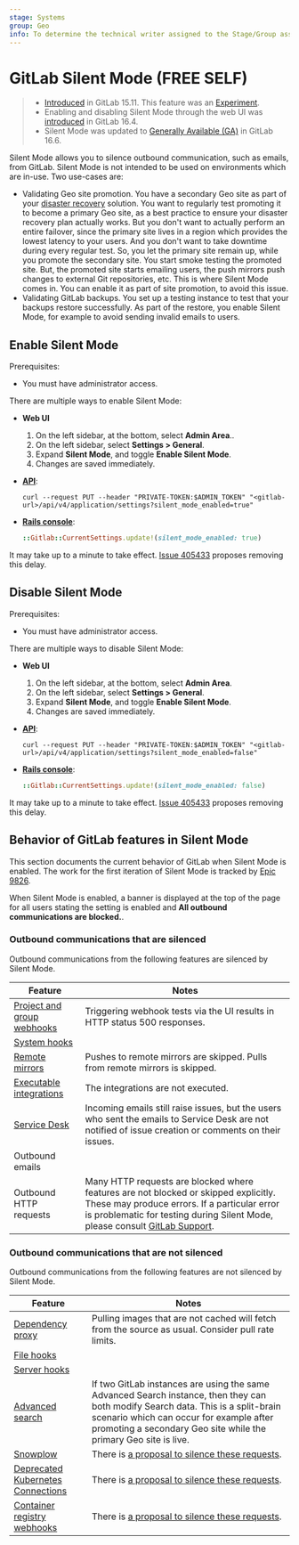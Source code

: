 ```yaml
---
stage: Systems
group: Geo
info: To determine the technical writer assigned to the Stage/Group associated with this page, see https://handbook.gitlab.com/handbook/product/ux/technical-writing/#assignments
---
```


# GitLab Silent Mode **(FREE SELF)**

> - [Introduced](https://gitlab.com/groups/gitlab-org/-/epics/9826) in GitLab 15.11. This feature was an [Experiment](../../policy/experiment-beta-support.md#experiment).
> - Enabling and disabling Silent Mode through the web UI was [introduced](https://gitlab.com/gitlab-org/gitlab/-/merge_requests/131090) in GitLab 16.4.
> - Silent Mode was updated to [Generally Available (GA)](../../policy/experiment-beta-support.md#generally-available-ga) in GitLab 16.6.

Silent Mode allows you to silence outbound communication, such as emails, from GitLab. Silent Mode is not intended to be used on environments which are in-use. Two use-cases are:

- Validating Geo site promotion. You have a secondary Geo site as part of your [disaster recovery](../geo/disaster_recovery/index.md) solution. You want to regularly test promoting it to become a primary Geo site, as a best practice to ensure your disaster recovery plan actually works. But you don't want to actually perform an entire failover, since the primary site lives in a region which provides the lowest latency to your users. And you don't want to take downtime during every regular test. So, you let the primary site remain up, while you promote the secondary site. You start smoke testing the promoted site. But, the promoted site starts emailing users, the push mirrors push changes to external Git repositories, etc. This is where Silent Mode comes in. You can enable it as part of site promotion, to avoid this issue.
- Validating GitLab backups. You set up a testing instance to test that your backups restore successfully. As part of the restore, you enable Silent Mode, for example to avoid sending invalid emails to users.

## Enable Silent Mode

Prerequisites:

- You must have administrator access.

There are multiple ways to enable Silent Mode:

- **Web UI**

  1. On the left sidebar, at the bottom, select **Admin Area**..
  1. On the left sidebar, select **Settings > General**.
  1. Expand **Silent Mode**, and toggle **Enable Silent Mode**.
  1. Changes are saved immediately.

- [**API**](../../api/settings.md):

  ```shell
  curl --request PUT --header "PRIVATE-TOKEN:$ADMIN_TOKEN" "<gitlab-url>/api/v4/application/settings?silent_mode_enabled=true"
  ```

- [**Rails console**](../operations/rails_console.md#starting-a-rails-console-session):

  ```ruby
  ::Gitlab::CurrentSettings.update!(silent_mode_enabled: true)
  ```

It may take up to a minute to take effect. [Issue 405433](https://gitlab.com/gitlab-org/gitlab/-/issues/405433) proposes removing this delay.

## Disable Silent Mode

Prerequisites:

- You must have administrator access.

There are multiple ways to disable Silent Mode:

- **Web UI**

  1. On the left sidebar, at the bottom, select **Admin Area**.
  1. On the left sidebar, select **Settings > General**.
  1. Expand **Silent Mode**, and toggle **Enable Silent Mode**.
  1. Changes are saved immediately.

- [**API**](../../api/settings.md):

  ```shell
  curl --request PUT --header "PRIVATE-TOKEN:$ADMIN_TOKEN" "<gitlab-url>/api/v4/application/settings?silent_mode_enabled=false"
  ```

- [**Rails console**](../operations/rails_console.md#starting-a-rails-console-session):

  ```ruby
  ::Gitlab::CurrentSettings.update!(silent_mode_enabled: false)
  ```

It may take up to a minute to take effect. [Issue 405433](https://gitlab.com/gitlab-org/gitlab/-/issues/405433) proposes removing this delay.

## Behavior of GitLab features in Silent Mode

This section documents the current behavior of GitLab when Silent Mode is enabled. The work for the first iteration of Silent Mode is tracked by [Epic 9826](https://gitlab.com/groups/gitlab-org/-/epics/9826).

When Silent Mode is enabled, a banner is displayed at the top of the page for all users stating the setting is enabled and **All outbound communications are blocked.**.

### Outbound communications that are silenced

Outbound communications from the following features are silenced by Silent Mode.

| Feature                                                                   | Notes                                                                                                                                                                                                                                                   |
| ------------------------------------------------------------------------- | ------------------------------------------------------------------------------------------------------------------------------------------------------------------------------------------------------------------------------------------------------- |
| [Project and group webhooks](../../user/project/integrations/webhooks.md) | Triggering webhook tests via the UI results in HTTP status 500 responses.                                                                                                                                                                               |
| [System hooks](../system_hooks.md)                                        |                                                                                                                                                                                                                                                         |
| [Remote mirrors](../../user/project/repository/mirror/index.md)           | Pushes to remote mirrors are skipped. Pulls from remote mirrors is skipped.                                                                                                                                                                             |
| [Executable integrations](../../user/project/integrations/index.md)       | The integrations are not executed.                                                                                                                                                                                                                      |
| [Service Desk](../../user/project/service_desk/index.md)                  | Incoming emails still raise issues, but the users who sent the emails to Service Desk are not notified of issue creation or comments on their issues.                                                                                                   |
| Outbound emails                                                           |                                                                                                                                                                                                                                                         |
| Outbound HTTP requests                                                    | Many HTTP requests are blocked where features are not blocked or skipped explicitly. These may produce errors. If a particular error is problematic for testing during Silent Mode, please consult [GitLab Support](https://about.gitlab.com/support/). |

### Outbound communications that are not silenced

Outbound communications from the following features are not silenced by Silent Mode.

| Feature                                                                                                     | Notes                                                                                                                                                                                                                                           |
| ----------------------------------------------------------------------------------------------------------- | ----------------------------------------------------------------------------------------------------------------------------------------------------------------------------------------------------------------------------------------------- |
| [Dependency proxy](../packages/dependency_proxy.md)                                                         | Pulling images that are not cached will fetch from the source as usual. Consider pull rate limits.                                                                                                                                              |
| [File hooks](../file_hooks.md)                                                                              |                                                                                                                                                                                                                                                 |
| [Server hooks](../server_hooks.md)                                                                          |                                                                                                                                                                                                                                                 |
| [Advanced search](../../integration/advanced_search/elasticsearch.md)                                       | If two GitLab instances are using the same Advanced Search instance, then they can both modify Search data. This is a split-brain scenario which can occur for example after promoting a secondary Geo site while the primary Geo site is live. |
| [Snowplow](../../user/product_analytics/index.md)                                                           | There is [a proposal to silence these requests](https://gitlab.com/gitlab-org/gitlab/-/issues/409661).                                                                                                                                          |
| [Deprecated Kubernetes Connections](../../user/clusters/agent/index.md)                                     | There is [a proposal to silence these requests](https://gitlab.com/gitlab-org/gitlab/-/issues/396470).                                                                                                                                          |
| [Container registry webhooks](../packages/container_registry.md#configure-container-registry-notifications) | There is [a proposal to silence these requests](https://gitlab.com/gitlab-org/gitlab/-/issues/409682).                                                                                                                                          |
